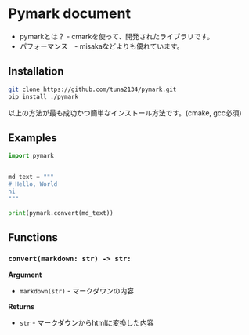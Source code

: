 # Pymark document

- pymarkとは？ - cmarkを使って、開発されたライブラリです。
- パフォーマンス　- misakaなどよりも優れています。

## Installation
```sh
git clone https://github.com/tuna2134/pymark.git
pip install ./pymark
```

以上の方法が最も成功かつ簡単なインストール方法です。(cmake, gcc必須)

## Examples
```py
import pymark


md_text = """
# Hello, World
hi
"""

print(pymark.convert(md_text))
```

## Functions

### `convert(markdown: str) -> str:`

**Argument**

- `markdown(str)` - マークダウンの内容

**Returns**

- `str` - マークダウンからhtmlに変換した内容
